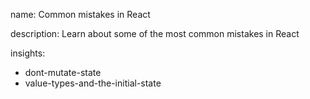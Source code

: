 name: Common mistakes in React

description: Learn about some of the most common mistakes in React

insights:
  - dont-mutate-state
  - value-types-and-the-initial-state